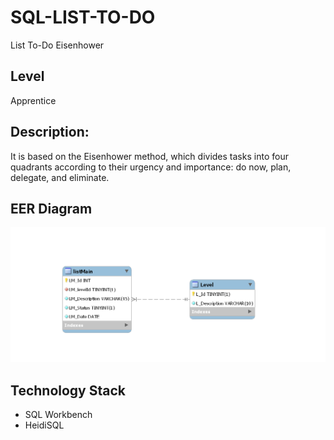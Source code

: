 # SQL-LIST-TO-DO
List To-Do Eisenhower

## Level
Apprentice

## Description:
It is based on the Eisenhower method, which divides tasks into four quadrants according to their urgency and importance: do now, plan, delegate, and eliminate.

## EER Diagram
![EER schema](https://github.com/juancabrera-r/SQL-LIST-TO-DO/blob/main/schemaEER.png)


## Technology Stack
- SQL Workbench
- HeidiSQL
